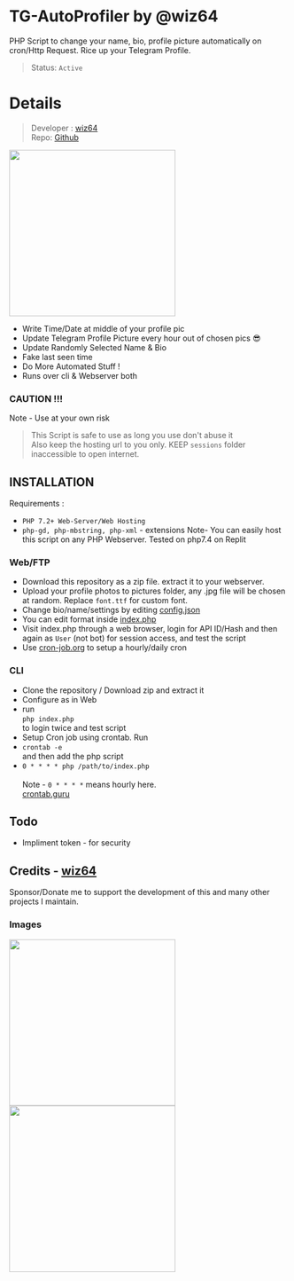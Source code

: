 # TG-AutoProfiler by @wiz64
PHP Script to change your name, bio, profile picture automatically on cron/Http Request. Rice up your Telegram Profile.

> Status: `Active`
# Details
> Developer : [wiz64](https://github.com/wiz64)<br>
> Repo: [Github](https://github.com/wiz64/tg-autoprofiler)
<!-- picture -->
<img src="https://user-images.githubusercontent.com/67432394/199704649-1f1a70a2-8c55-4cb1-8079-e40cfe00523e.png" width="300px">

- Write Time/Date at middle of your profile pic
- Update Telegram Profile Picture every hour out of chosen pics 😎
- Update Randomly Selected Name & Bio
- Fake last seen time
- Do More Automated Stuff !
- Runs over cli & Webserver both

### CAUTION !!!
Note - Use at your own risk
> This Script is safe to use as long you use don't abuse it<br>
Also keep the hosting url to you only. KEEP `sessions` folder inaccessible to open internet.

## INSTALLATION
Requirements :
- `PHP 7.2+ Web-Server/Web Hosting`
- `php-gd, php-mbstring, php-xml` - extensions 
Note- You can easily host this script on any PHP Webserver. Tested on php7.4 on Replit
### Web/FTP
- Download this repository as a zip file. extract it to your webserver.
- Upload your profile photos to pictures folder, any .jpg file will be chosen at random. Replace `font.ttf` for custom font.
- Change bio/name/settings by editing [config.json](config.json)
- You can edit format inside [index.php](index.php)
- Visit index.php through a web browser, login for API ID/Hash and then again as `User` (not bot) for session access, and test the script
- Use [cron-job.org](https://cron-job.org/en/) to setup a hourly/daily cron

### CLI
 - Clone the repository / Download zip and extract it
 - Configure as in Web
 - run <br>
 `php index.php` <br>
 to login twice and test script
 - Setup Cron job using crontab. Run
 - `crontab -e` <br>
 and then add the php script
 - `0 * * * * php /path/to/index.php` <br><br>
 Note -  `0 * * * *` means hourly here.<br>
 [crontab.guru](https://crontab.guru/)

## Todo 
- Impliment token - for security

Credits - [wiz64](https://github.com/wiz64)
---
Sponsor/Donate me to support the development of this and many other projects I maintain.
### Images
<p><img src="https://user-images.githubusercontent.com/67432394/199704588-e8682dee-2450-4e95-bf63-16274f4a6989.png" width="300px">
<img src="https://user-images.githubusercontent.com/67432394/199704749-42987753-0c63-4b64-936d-acf1eb17bce1.png" width="300px"></p>
